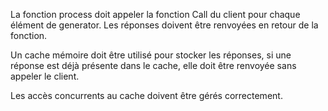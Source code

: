 La fonction process doit appeler la fonction Call du client pour chaque élément de generator.
Les réponses doivent être renvoyées en retour de la fonction.

Un cache mémoire doit être utilisé pour stocker les réponses, si une réponse est déjà présente dans le cache, elle doit être renvoyée sans appeler le client.

Les accès concurrents au cache doivent être gérés correctement.
